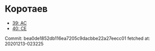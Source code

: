# Коротаев
- [39: AC](39.md)
- [40: CE](40.md)

Commit: bea0de1852db116ea7205c9dacbbe22a27eecc01
 fetched at: 20201213-023225
